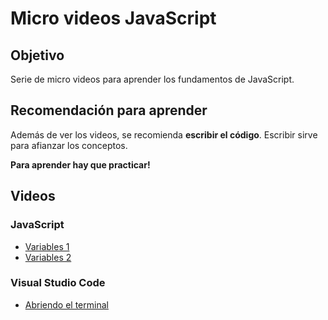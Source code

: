 # Micro videos JavaScript

## Objetivo

Serie de micro videos para aprender los fundamentos de JavaScript.

## Recomendación para aprender

Además de ver los videos, se recomienda **escribir el código**.
Escribir sirve para afianzar los conceptos. 

**Para aprender hay que practicar!**

## Videos

### JavaScript

-  [Variables 1](https://vimeo.com/231000699 "Variables 1")
-  [Variables 2](https://vimeo.com/231006607 "Variables 2")


### Visual Studio Code

-  [Abriendo el terminal](https://vimeo.com/231002446 "Abriendo el terminal")

